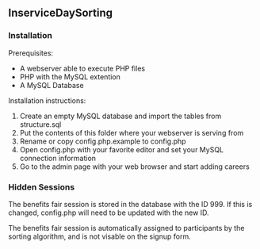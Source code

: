 ## InserviceDaySorting


### Installation

Prerequisites:
* A webserver able to execute PHP files
* PHP with the MySQL extention
* A MySQL Database

Installation instructions:

1. Create an empty MySQL database and import the tables from structure.sql
2. Put the contents of this folder where your webserver is serving from
3. Rename or copy config.php.example to config.php
4. Open config.php with your favorite editor and set your MySQL connection information
5. Go to the admin page with your web browser and start adding careers

### Hidden Sessions
The benefits fair session is stored in the database with the ID 999. If this is changed, config.php will need to be updated with the new ID.

The benefits fair session is automatically assigned to participants by the sorting algorithm, and is not visable on the signup form.
